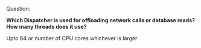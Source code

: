 Question:

**Which Dispatcher is used for offloading network calls or database reads? How many threads does it use?**

<div class="hint">
  Upto 64 or number of CPU cores whichever is larger
</div>
